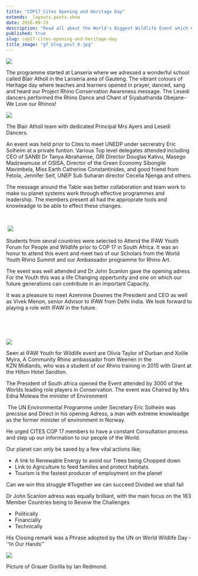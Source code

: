 ```yaml
---
title: "COP17 Cites Opening and Heritage Day"
extends: _layouts.posts.show
date: 2016-09-25
description: "Read all about the World's Biggest Wildlife Event which Coincided with South Africa's Heritage Day."
published: true
slug: cop17-cites-opening-and-heritage-day
title_image: "gf_blog_post_6.jpg"
---
```


<p><img src="/assets/media/128/conversions/web.jpg" /></p>
<p>The programme started at Lanseria where we adressed a wonderful school called Blair Atholl in the Lanseria area of Gauteng. The vibrant colours of Heritage day where teaches and learners opened in prayer, danced, sang and heard our Project Rhino Conservation Awareness message. The Lesedi dancers performed the Rhino Dance and Chant of Siyabathanda Obejane- We Love our Rhinos!</p>
<p><img src="/assets/media/127/conversions/web.jpg" /></p>
<p>The Blair Atholl team with dedicated Principal Mrs Ayers and Lesedi Dancers.</p>
<p>An event was held prior to Cites to meet UNEDP under secreratry Eric Solheim at a private funtion. Various Top level delegates attended including CEO of SANBI&nbsp;Dr Tanya Abrahamse, GRI Director Douglas Kativu, Masego Madzwamuse of OSISA, Director of the Green Economy Sibongile Mavimbela, Miss Earth Catherine Constantinides, and good friend from Fetola, Jennifer Seif, UNEP Sub Suharan director Cecelia Njenga and others.</p>
<p>The message around the Table was better collaboration and team work to make ou planet systems work through effective programmes and leadership. The members present all had the approprate tools and knowleadge to be able to effect these changes.</p>
<p>&nbsp;</p>
<p>&nbsp;<img src="/assets/media/129/conversions/web.jpg" /></p>
<p>Students from&nbsp;sevral countries were selected to Attend the IFAW Youth Forum for People and Wildlife prior to COP 17 in South Africa. It was an honur to attend this event and meet two of our Scholars from the World Youth Rhino Summit and our Ambassador programme for Rhino Art.</p>
<p>The event was well attended and Dr John Scanlon gave the opening adress. For the Youth this was a life Changing oppertunity and one on which our future generations can contribute in an important Capacity.</p>
<p>It was a pleasure to meet Azennine Downes the President and CEO as well as&nbsp;Vivek Menon, senior Advisor to IFAW from Delhi India. We look forward to playing a role with IFAW in the future.</p>
<p>&nbsp;&nbsp;</p>
<p>&nbsp;</p>
<p><img src="/assets/media/126/conversions/web.jpg" /></p>
<p>Seen at IFAW Youth for Wildlife event are Olivia Taylor of&nbsp;Durban&nbsp;and Xolile Myira, A Community Rhino ambassador from Weenen in the KZN&nbsp;Midlands,&nbsp;who was a student of our Rhino training in 2015 with Grant at the Hilton Hotel Sandton.</p>
<p>The President of South africa opened the Event attended by 3000 of the Worlds leading role players in Conservation. The event was Chaired by Mrs Edna Molewa the minister of Environment</p>
<p>&nbsp;The UN Environmental Programme under Secretary Eric Solheim was precsise and Direct in his opening Adress, a man with extreme knowleadge as the former minister of environment in Norway.</p>
<p>He urged CITES COP 17 members to have a constant Consultation process and step up our information to our people of the World.</p>
<p>Our planet can only be saved by a few vital actions like;</p>
<ul>
<li>A link to Renewable Energy to avoid our Trees being Chopped down</li>
<li>Link to Agriculture to feed families and protect habitats</li>
<li>Tourism is the fastest producer of employment on the planet</li>
</ul>
<p>Can we win this struggle #Together we can succeed Divided we shall fail</p>
<p>Dr John Scanlon adress was equally brilliant, with the main focus on the 183 Member Countries being to Reveiw the Challenges</p>
<ul>
<li>Politically</li>
<li>Financially</li>
<li>Technically</li>
</ul>
<p>His Closing remark was a Phrase adopted by the UN on World Wildlife Day -''In Our Hands''</p>
<p><img src="/assets/media/130/conversions/web.jpg" /></p>
<p>Picture of Grauer Gorilla by Ian Redmond.</p>
<p>&nbsp;</p>
